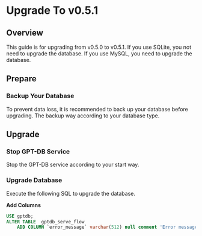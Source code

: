 # Upgrade To v0.5.1

## Overview

This guide is for upgrading from v0.5.0 to v0.5.1. If you use SQLite,
you not need to upgrade the database. If you use MySQL, you need to upgrade the database.

## Prepare

### Backup Your Database

To prevent data loss, it is recommended to back up your database before upgrading.
The backup way according to your database type.

## Upgrade

### Stop GPT-DB Service

Stop the GPT-DB service according to your start way.

### Upgrade Database

Execute the following SQL to upgrade the database.

**Add Columns**
```sql
USE gptdb;
ALTER TABLE  gptdb_serve_flow
    ADD COLUMN `error_message` varchar(512) null comment 'Error message' after `state`;
```
